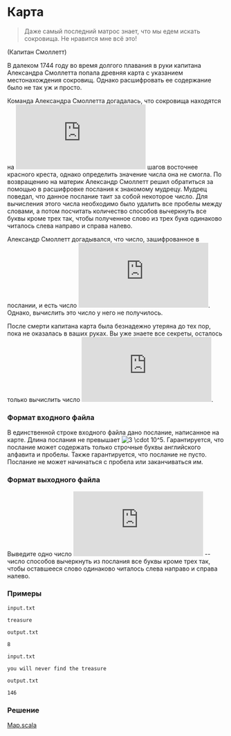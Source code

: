 # Карта

> Даже самый последний матрос знает, что мы едем искать сокровища.  Не нравится мне всё это!

(Капитан Смоллетт)

В далеком 1744 году во время долгого плавания в руки капитана Александра Смоллетта попала древняя карта с указанием местонахождения сокровищ.  Однако расшифровать ее содержание было не так уж и просто.

Команда Александра Смоллетта догадалась, что сокровища находятся на ![x](https://latex.codecogs.com/svg.latex?x) шагов восточнее красного креста, однако определить значение числа она не смогла.  По возвращению на материк Александр Смоллетт решил обратиться за помощью в расшифровке послания к знакомому мудрецу.  Мудрец поведал, что данное послание таит за собой некоторое число.  Для вычисления этого числа необходимо было удалить все пробелы между словами, а потом посчитать количество способов вычеркнуть все буквы кроме трех так, чтобы полученное слово из трех букв одинаково читалось слева направо и справа налево.

Александр Смоллетт догадывался, что число, зашифрованное в послании, и есть число ![x](https://latex.codecogs.com/svg.latex?x).  Однако, вычислить это число у него не получилось.

После смерти капитана карта была безнадежно утеряна до тех пор, пока не оказалась в ваших руках.  Вы уже знаете все секреты, осталось только вычислить число ![x](https://latex.codecogs.com/svg.latex?x).

### Формат входного файла

В единственной строке входного файла дано послание, написанное на карте.  Длина послания не превышает ![3 \cdot 10^5](https://latex.codecogs.com/svg.latex?3%20\cdot%2010^5).  Гарантируется, что послание может содержать только строчные буквы английского алфавита и пробелы.  Также гарантируется, что послание не пусто.  Послание не может начинаться с пробела или заканчиваться им.

### Формат выходного файла

Выведите одно число ![x](https://latex.codecogs.com/svg.latex?x) -- число способов вычеркнуть из послания все буквы кроме трех так, чтобы оставшееся слово одинаково читалось слева направо и справа налево.

### Примеры

`input.txt`
```
treasure
```

`output.txt`
```
8
```

`input.txt`
```
you will never find the treasure
```

`output.txt`
```
146
```

### Решение

[Map.scala](Map.scala)
